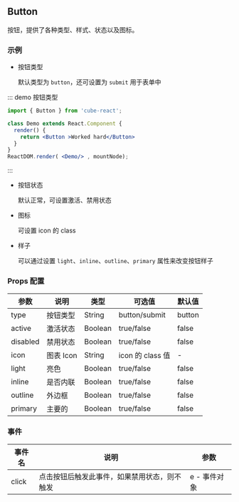 ## Button

按钮，提供了各种类型、样式、状态以及图标。

### 示例

- 按钮类型 


  默认类型为 `button`，还可设置为 `submit` 用于表单中

::: demo 按钮类型

```jsx
import { Button } from 'cube-react';

class Demo extends React.Component {
  render() {
    return <Button >Worked hard</Button>
  }
}
ReactDOM.render( <Demo/> , mountNode);  
```
:::
- 按钮状态

  默认正常，可设置激活、禁用状态
  <!-- ```jsx
  <Button active>Active Button</Button>
  <Button disabled>Disabled Button</Button>
  ``` -->
- 图标

  可设置 icon 的 class
  <!-- ```jsx
  <Button icon="cubeic-right">Button With Icon</Button>
  ``` -->

- 样子

  可以通过设置 `light`、`inline`、`outline`、`primary` 属性来改变按钮样子
  <!-- ```jsx
  <Button light>Light Button</Button>
  <Button inline>Inline Button</Button>
  <Button outline>Outline Button</Button>
  <Button primary>Primary Button</Button>
  ``` -->

### Props 配置

| 参数 | 说明 | 类型 | 可选值 | 默认值 |
| - | - | - | - | - |
| type | 按钮类型 | String | button/submit | button |
| active | 激活状态 | Boolean | true/false | false |
| disabled | 禁用状态 | Boolean | true/false | false |
| icon | 图表 Icon | String | icon 的 class 值 | - |
| light | 亮色 | Boolean | true/false | false |
| inline | 是否内联 | Boolean | true/false | false |
| outline | 外边框 | Boolean | true/false | false |
| primary | 主要的 | Boolean | true/false | false |

### 事件

| 事件名 | 说明 | 参数 |
| - | - | - |
| click | 点击按钮后触发此事件，如果禁用状态，则不触发 | e - 事件对象 |
